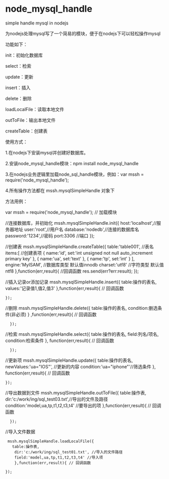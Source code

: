 node_mysql_handle
=================

simple handle mysql in nodejs

为nodejs处理mysql写了一个简易的模块，便于在nodejs下可以轻松操作mysql

功能如下：

init：初始化数据库

select：检索

update：更新

insert：插入

delete：删除

loadLocalFile：读取本地文件

outToFile：输出本地文件

createTable：创建表


使用方式：

1.在nodejs下安装mysql并创建好数据库。

2.安装node_mysql_handle模块：npm install node_mysql_handle

3.在nodejs业务逻辑里加载node_sql_handle模块，例如：var mssh = require('node_mysql_handle');

4.所有操作方法都在 mssh.mysqlSimpleHandle 对象下


方法用例：

var mssh = require('node_mysql_handle'); // 加载模块

//连接数据库，并初始化
mssh.mysqlSimpleHandle.init({
    host:'localhost',//服务器地址
    user:'root',//用户名
    database:'nodedb',//连接的数据库名
    password:'1234',//密码
    port:3306 //端口
});

//创建表
mssh.mysqlSimpleHandle.createTable({
    table:'table001', //表名
    items:[ //创建表项
        {
            name:'id',
            set:'int unsigned not null auto_increment primary key'
        },
        {
            name:'ua',
            set:'text'
        },
        {
            name:'tp',
            set:'int'
        }
    ],
    engine:'MyISAM', //数据库类型 默认值innodb
    charset:'utf8' //字符类型 默认值 ntf8
},function(err,result){ //回调函数
    res.send(err?err:result);
});


//插入记录or添加记录
mssh.mysqlSimpleHandle.insert({
        table:操作的表名,
        values:'记录值1,值2,值3'
    },function(err,result){ // 回调函数
        
    });

//删除
mssh.mysqlSimpleHandle.delete({
        table:操作的表名,
        condition:删选条件(非必须)
        }
        ,function(err,result){ // 回调函数
            
      });
    
//检索
mssh.mysqlSimpleHandle.select({
       table:操作的表名,
       field:列名/项名,
       condition:检索条件
       },
       function(err,result){ // 回调函数
            
      });

//更新项
    mssh.mysqlSimpleHandle.update({
        table:操作的表名,
        newValues:'ua="IOS"', //更新的内容
        condition:'ua="iphone"'//筛选条件
        },
        function(err,result){ // 回调函数
        
    });

//导出数据到文件
      mssh.mysqlSimpleHandle.outToFile({
          table:操作表,
          dir:'c:/work/ing/sql_test03.txt',//导出的文件及路径
          condition:'model,ua,tp,t1,t2,t3,t4' //要导出的项
          },function(err,result){ // 回调函数
          

      });
      
//导入文件数据

     mssh.mysqlSimpleHandle.loadLocalFile({
       table:操作表,
        dir:'c:/work/ing/sql_test01.txt', //导入的文件路径
        field:'model,ua,tp,t1,t2,t3,t4' //导入项
        },function(err,result){ // 回调函数
        
    });
